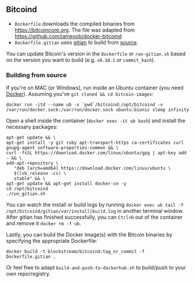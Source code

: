 ## Bitcoind

- `Dockerfile` downloads the compiled binaries from https://bitcoincore.org. The
  file was adapted from https://github.com/jamesob/docker-bitcoind
- `Dockerfile.gitian` uses [gitian](https://github.com/devrandom/gitian-builder)
  to build from [source](https://github.com/bitcoin/bitcoin).

You can update Bitcoin's version in the `Dockerfile` or `run-gitian.sh` based on
the version you want to build (e.g. `v0.18.1` or `commit_hash`).

### Building from source

If you're on MAC (or Windows), run inside an Ubuntu container (you need
[Docker](https://docs.docker.com/install/#supported-platforms)). Assuming you've
`git cloned && cd bitcoin-images`:

```
docker run -itd --name ub -v `pwd`/bitcoind:/opt/bitcoind -v /var/run/docker.sock:/var/run/docker.sock ubuntu:bionic sleep infinity
```

Open a shell inside the container (`docker exec -it ub bash`) and install the
necessary packages:

```
apt-get update && \
apt-get install -y git ruby apt-transport-https ca-certificates curl gnupg-agent software-properties-common && \
curl -fsSL https://download.docker.com/linux/ubuntu/gpg | apt-key add - && \
add-apt-repository \
   "deb [arch=amd64] https://download.docker.com/linux/ubuntu \
   $(lsb_release -cs) \
   stable" && \
apt-get update && apt-get install docker-ce -y
cd /opt/bitcoind
./run_gitian.sh
```

You can watch the install or build logs by running
`docker exec ub tail -f /opt/bitcoind/gitian/var/install|build.log` in another
terminal window. After gitian has finished successfully, you can `Ctrl+D` out of
the container and remove it `docker rm -f ub`.

Lastly, you can build the Docker image(s) with the Bitcoin binaries by
specifying the appropriate Dockerfile:

```
docker build -t blockstream/bitcoind:tag_or_commit -f Dockerfile.gitian .
```

Or feel free to adapt `build-and-push-to-dockerhub.sh` to build/push to your own
repo/registry.
